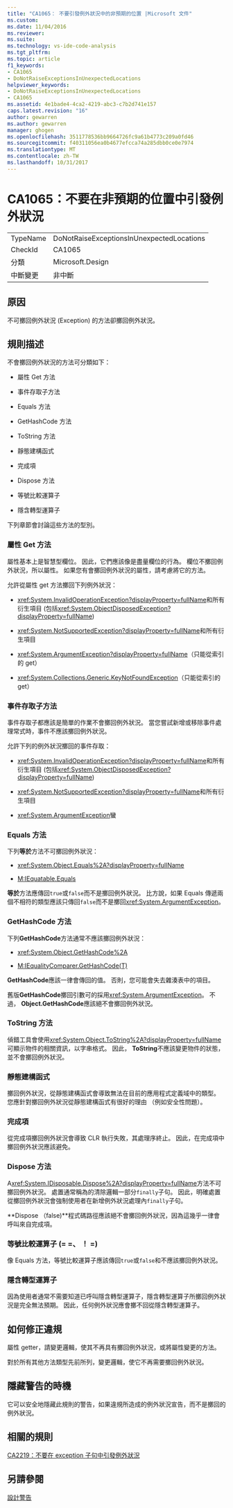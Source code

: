 ```yaml
---
title: "CA1065： 不要引發例外狀況中的非預期的位置 |Microsoft 文件"
ms.custom: 
ms.date: 11/04/2016
ms.reviewer: 
ms.suite: 
ms.technology: vs-ide-code-analysis
ms.tgt_pltfrm: 
ms.topic: article
f1_keywords:
- CA1065
- DoNotRaiseExceptionsInUnexpectedLocations
helpviewer_keywords:
- DoNotRaiseExceptionsInUnexpectedLocations
- CA1065
ms.assetid: 4e1bade4-4ca2-4219-abc3-c7b2d741e157
caps.latest.revision: "16"
author: gewarren
ms.author: gewarren
manager: ghogen
ms.openlocfilehash: 3511778536bb9664726fc9a61b4773c209a0fd46
ms.sourcegitcommit: f40311056ea0b4677efcca74a285dbb0ce0e7974
ms.translationtype: MT
ms.contentlocale: zh-TW
ms.lasthandoff: 10/31/2017
---
```

# <a name="ca1065-do-not-raise-exceptions-in-unexpected-locations"></a>CA1065：不要在非預期的位置中引發例外狀況
|||  
|-|-|  
|TypeName|DoNotRaiseExceptionsInUnexpectedLocations|  
|CheckId|CA1065|  
|分類|Microsoft.Design|  
|中斷變更|非中斷|  
  
## <a name="cause"></a>原因  
 不可擲回例外狀況 (Exception) 的方法卻擲回例外狀況。  
  
## <a name="rule-description"></a>規則描述  
 不會擲回例外狀況的方法可分類如下：  
  
-   屬性 Get 方法  
  
-   事件存取子方法  
  
-   Equals 方法  
  
-   GetHashCode 方法  
  
-   ToString 方法  
  
-   靜態建構函式  
  
-   完成項  
  
-   Dispose 方法  
  
-   等號比較運算子  
  
-   隱含轉型運算子  
  
 下列章節會討論這些方法的型別。  
  
### <a name="property-get-methods"></a>屬性 Get 方法  
 屬性基本上是智慧型欄位。 因此，它們應該像是盡量欄位的行為。 欄位不擲回例外狀況，所以屬性。 如果您有會擲回例外狀況的屬性，請考慮將它的方法。  
  
 允許從屬性 get 方法擲回下列例外狀況：  
  
-   <xref:System.InvalidOperationException?displayProperty=fullName>和所有衍生項目 (包括<xref:System.ObjectDisposedException?displayProperty=fullName>)  
  
-   <xref:System.NotSupportedException?displayProperty=fullName>和所有衍生項目  
  
-   <xref:System.ArgumentException?displayProperty=fullName>（只能從索引的 get）  
  
-   <xref:System.Collections.Generic.KeyNotFoundException>（只能從索引的 get）  
  
### <a name="event-accessor-methods"></a>事件存取子方法  
 事件存取子都應該是簡單的作業不會擲回例外狀況。 當您嘗試新增或移除事件處理常式時，事件不應該擲回例外狀況。  
  
 允許下列的例外狀況擲回的事件存取：  
  
-   <xref:System.InvalidOperationException?displayProperty=fullName>和所有衍生項目 (包括<xref:System.ObjectDisposedException?displayProperty=fullName>)  
  
-   <xref:System.NotSupportedException?displayProperty=fullName>和所有衍生項目  
  
-   <xref:System.ArgumentException>蠻  
  
### <a name="equals-methods"></a>Equals 方法  
 下列**等於**方法不可擲回例外狀況：  
  
-   <xref:System.Object.Equals%2A?displayProperty=fullName>  
  
-   [M:IEquatable.Equals](http://go.microsoft.com/fwlink/?LinkId=113472)  
  
 **等於**方法應傳回`true`或`false`而不是擲回例外狀況。 比方說，如果 Equals 傳遞兩個不相符的類型應該只傳回`false`而不是擲回<xref:System.ArgumentException>。  
  
### <a name="gethashcode-methods"></a>GetHashCode 方法  
 下列**GetHashCode**方法通常不應該擲回例外狀況：  
  
-   <xref:System.Object.GetHashCode%2A>  
  
-   [M:IEqualityComparer.GetHashCode(T)](http://go.microsoft.com/fwlink/?LinkId=113477)  
  
 **GetHashCode**應該一律會傳回的值。 否則，您可能會失去雜湊表中的項目。  
  
 舊版**GetHashCode**擲回引數可的採用<xref:System.ArgumentException>。 不過， **Object.GetHashCode**應該絕不會擲回例外狀況。  
  
### <a name="tostring-methods"></a>ToString 方法  
 偵錯工具會使用<xref:System.Object.ToString%2A?displayProperty=fullName>可顯示物件的相關資訊，以字串格式。 因此， **ToString**不應該變更物件的狀態，並不會擲回例外狀況。  
  
### <a name="static-constructors"></a>靜態建構函式  
 擲回例外狀況，從靜態建構函式會導致無法在目前的應用程式定義域中的類型。 您應針對擲回例外狀況從靜態建構函式有很好的理由 （例如安全性問題）。  
  
### <a name="finalizers"></a>完成項  
 從完成項擲回例外狀況會導致 CLR 執行失敗，其處理序終止。 因此，在完成項中擲回例外狀況應該避免。  
  
### <a name="dispose-methods"></a>Dispose 方法  
 A<xref:System.IDisposable.Dispose%2A?displayProperty=fullName>方法不可擲回例外狀況。 處置通常稱為的清除邏輯一部分`finally`子句。 因此，明確處置從擲回例外狀況會強制使用者在新增例外狀況處理內`finally`子句。  
  
 **Dispose （false)**程式碼路徑應該絕不會擲回例外狀況，因為這幾乎一律會呼叫來自完成項。  
  
### <a name="equality-operators--"></a>等號比較運算子 (= =、 ！ =)  
 像 Equals 方法，等號比較運算子應該傳回`true`或`false`和不應該擲回例外狀況。  
  
### <a name="implicit-cast-operators"></a>隱含轉型運算子  
 因為使用者通常不需要知道已呼叫隱含轉型運算子，隱含轉型運算子所擲回例外狀況是完全無法預期。 因此，任何例外狀況應會擲不回從隱含轉型運算子。  
  
## <a name="how-to-fix-violations"></a>如何修正違規  
 屬性 getter，請變更邏輯，使其不再具有擲回例外狀況，或將屬性變更的方法。  
  
 對於所有其他方法類型先前所列，變更邏輯，使它不再需要擲回例外狀況。  
  
## <a name="when-to-suppress-warnings"></a>隱藏警告的時機  
 它可以安全地隱藏此規則的警告，如果違規所造成的例外狀況宣告，而不是擲回的例外狀況。  
  
## <a name="related-rules"></a>相關的規則  
 [CA2219：不要在 exception 子句中引發例外狀況](../code-quality/ca2219-do-not-raise-exceptions-in-exception-clauses.md)  
  
## <a name="see-also"></a>另請參閱  
 [設計警告](../code-quality/design-warnings.md)